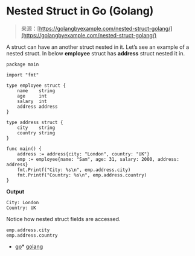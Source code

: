 <!--yml
category: 未分类
date: 2024-10-13 06:19:59
-->

# Nested Struct in Go (Golang)

> 来源：[https://golangbyexample.com/nested-struct-golang/](https://golangbyexample.com/nested-struct-golang/)

A struct can have an another struct nested in it. Let’s see an example of a nested struct. In below **employee** struct has **address** struct nested it in.

```
package main

import "fmt"

type employee struct {
    name    string
    age     int
    salary  int
    address address
}

type address struct {
    city    string
    country string
}

func main() {
    address := address{city: "London", country: "UK"}
    emp := employee{name: "Sam", age: 31, salary: 2000, address: address}
    fmt.Printf("City: %s\n", emp.address.city)
    fmt.Printf("Country: %s\n", emp.address.country)
}
```

**Output**

```
City: London
Country: UK
```

Notice how nested struct fields are accessed.

```
emp.address.city
emp.address.country
```

*   [go](https://golangbyexample.com/tag/go/)*   [golang](https://golangbyexample.com/tag/golang/)
